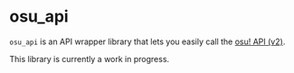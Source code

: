 # osu_api

`osu_api` is an API wrapper library that lets you easily call the [osu! API (v2)](https://osu.ppy.sh/docs/index.html).

This library is currently a work in progress.
